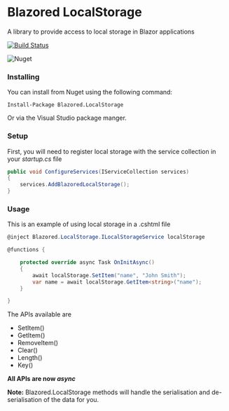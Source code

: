 # Blazored LocalStorage
A library to provide access to local storage in Blazor applications

[![Build Status](https://dev.azure.com/blazored/LocalStorage/_apis/build/status/Blazored.LocalStorage?branchName=master)](https://dev.azure.com/blazored/LocalStorage/_build/latest?definitionId=1&branchName=master)

![Nuget](https://img.shields.io/nuget/v/blazored.localstorage.svg)

### Installing

You can install from Nuget using the following command:

`Install-Package Blazored.LocalStorage`

Or via the Visual Studio package manger.

### Setup

First, you will need to register local storage with the service collection in your _startup.cs_ file

```c#
public void ConfigureServices(IServiceCollection services)
{
    services.AddBlazoredLocalStorage();
}
``` 

### Usage
This is an example of using local storage in a .cshtml file 

```c#
@inject Blazored.LocalStorage.ILocalStorageService localStorage

@functions {

    protected override async Task OnInitAsync()
    {
        await localStorage.SetItem("name", "John Smith");
        var name = await localStorage.GetItem<string>("name");
    }

}
```

The APIs available are
 - SetItem()
 - GetItem()
 - RemoveItem()
 - Clear()
 - Length()
 - Key()

 **All APIs are now _async_**

**Note:** Blazored.LocalStorage methods will handle the serialisation and de-serialisation of the data for you.

